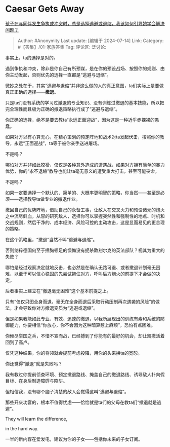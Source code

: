# Caesar Gets Away
[孩子在与同伴发生争执或冲突时，总是选择逃避或退缩，我该如何引导她学会解决问题？](https://www.zhihu.com/question/650173262/answer/3561078173)

> Author: #Anonymity
> Last update: [编辑于 2024-07-14]
> Link:
> Category: #【答集】/01-家族答集 
> Tag: 
> 评论区:
> 泛讨论:

事实上，ta的选择是对的。

遇到争执和冲突，除非是你自己有所预谋，是在你的预设战场、按照你的规则、由你主动发起，否则优先的选择一直都是“逃避与退缩”。

微妙之处在于，其实“逃避与退缩”并非这么做的人的真正意图，ta们实际上是要做真正正确的选择——**撤退**。

只是ta们没有系统的学习过撤退的专业知识、没有训练过撤退的基本技能，所以把完全理性而且极为正确的撤退策略执行成了“逃避与退缩”。

你正确的选择，绝不是要去教ta“永远正面迎战”，因为这是一种近乎赤裸裸的愚蠢。

如果对方以有心算无心，在精心策划的预定阵地和战术对ta发起伏击，按照你的教导，永远“正面迎战”，ta等于被你亲手送进屠场。

不是吗？

哪怕对方并非如此狡猾，仅仅是各种意外造成的遭遇战，如果对方拥有简单的暴力优势，你的“永不退缩”教导也能让ta毫无意义的遭受重大打击，甚至可能丧命。

不是吗？

如果一定要选择一个默认的、简单的、大概率更明智的策略，你当然——甚至是必须——选择教导ta做专业的撤退作业。

撤回自己的优势阵地，借助自己的永备工事，让敌人在交叉火力和预设诸元的炮火之中流尽鲜血，从容的研究敌人，选择你可以掌握突然性和强制性的地点、时机和交战规则，然后干净的、成本经济、风险可控的主动攻击，这是显而易见的更合理的策略。

在这个策略里，“撤退”当然不叫“逃避与退缩”。

否则纳粹德国何至于捶胸顿足的懊悔没有扼杀敦刻尔克的英法部队？视其为重大的失败？

哪怕是经过观察决定就地反击，也必然是在确认无路可退、或者撤退计划毫无困难、以至于可以信心稳固的先尝试拖住对方，呼叫后方炮火的前提下才会做的决定。

后者事实上建立在“撤退毫无困难”这个基本前提之上。

只有“仅仅只图全身而退，毫无在全身而退后采取行动压制再次遇袭的风险”的做法，才会导致你对方撤退变质为“逃避或退缩”。

但是如果我能如此专业、有效、迅速的撤退，以我所展现出的训练有素和系统的防御能力，你要相信“你放心，你不会因为这种暗算惹上麻烦”，恐怕有点困难。

你倾尽举国之兵，不惜不宣而战，已经搏到了你能有的最好的机会，却让凯撒活着回到了高卢。

仅凭这种结果，你的将领就会提前考虑投降，用你的头来换ta的宽恕。

你还觉得“撤退”就是失败吗？

我有教过你提前侦查环境、预定撤退路线、掩盖自己的撤退路线、诱导敌人扑向假目标、在身后制造障碍与陷阱。

但相信我，没有哪个脑子清楚的敌人会觉得这叫“逃避与退缩”。

那些开庆功宴的，根本不值得忧虑——恰恰就是ta们的父母在教ta们“撤退就是逃避”。

They will learn the difference,

in the hard way.

一半的新内容在爱发电，建议为你的子女——包括你未来的子女订阅。